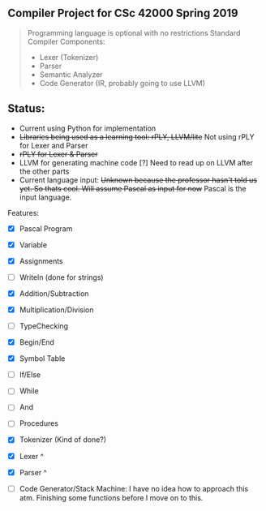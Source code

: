 
## Compiler Project for CSc 42000 Spring 2019
> Programming language is optional with no restrictions
> Standard Compiler Components:
>  - Lexer (Tokenizer) 
>  - Parser
>  - Semantic Analyzer 
>  - Code Generator (IR, probably going to use LLVM)

## Status:
* Current using Python for implementation
* ~~Libraries being used as a learning tool: rPLY, LLVM/lite~~ Not using rPLY for Lexer and Parser
* ~~rPLY for Lexer & Parser~~
* LLVM for generating machine code [?] Need to read up on LLVM after the other parts 
* Current language input: ~~Unknown because the professor hasn't told us yet. So thats cool. Will assume Pascal as input for now~~ Pascal is the input language.

Features:
- [x] Pascal Program
- [x] Variable
- [x] Assignments
- [ ] Writeln (done for strings)
- [x] Addition/Subtraction
- [x] Multiplication/Division
- [ ] TypeChecking
- [x] Begin/End
- [x] Symbol Table
- [ ] If/Else
- [ ] While
- [ ] And
- [ ] Procedures
- [x] Tokenizer (Kind of done?)
- [x] Lexer ^
- [x] Parser ^
- [ ] Code Generator/Stack Machine: I have no idea how to approach this atm. Finishing some functions before I move on to this.

  
